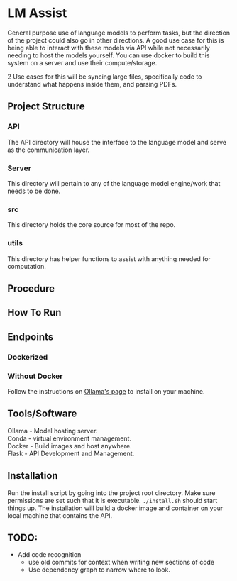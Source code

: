 # LM Assist
General purpose use of language models to perform tasks, but the direction of the project could also go in other directions.
A good use case for this is being able to interact with these models via API while not necessarily needing to host the models yourself. You can use docker to build this system on a server and use their compute/storage. 

2 Use cases for this will be syncing large files, specifically code to understand what happens inside them, and parsing PDFs. 

## Project Structure

### API
The API directory will house the interface to the language model and serve as the communication layer.
### Server
This directory will pertain to any of the language model engine/work that needs to be done.
### src
This directory holds the core source for most of the repo.
### utils
This directory has helper functions to assist with anything needed for computation.

## Procedure

## How To Run

## Endpoints

### Dockerized

### Without Docker
Follow the instructions on [Ollama's page](https://ollama.com/download) to install on your machine.

## Tools/Software
Ollama - Model hosting server.  
Conda - virtual environment management.  
Docker - Build images and host anywhere.  
Flask - API Development and Management.  

## Installation
Run the install script by going into the project root directory. Make sure permissions are set such that it is executable. `./install.sh` should start things up. The installation will build a docker image and container on your local machine that contains the API.

## TODO:
- Add code recognition
    - use old commits for context when writing new sections of code
    - Use dependency graph to narrow where to look.

